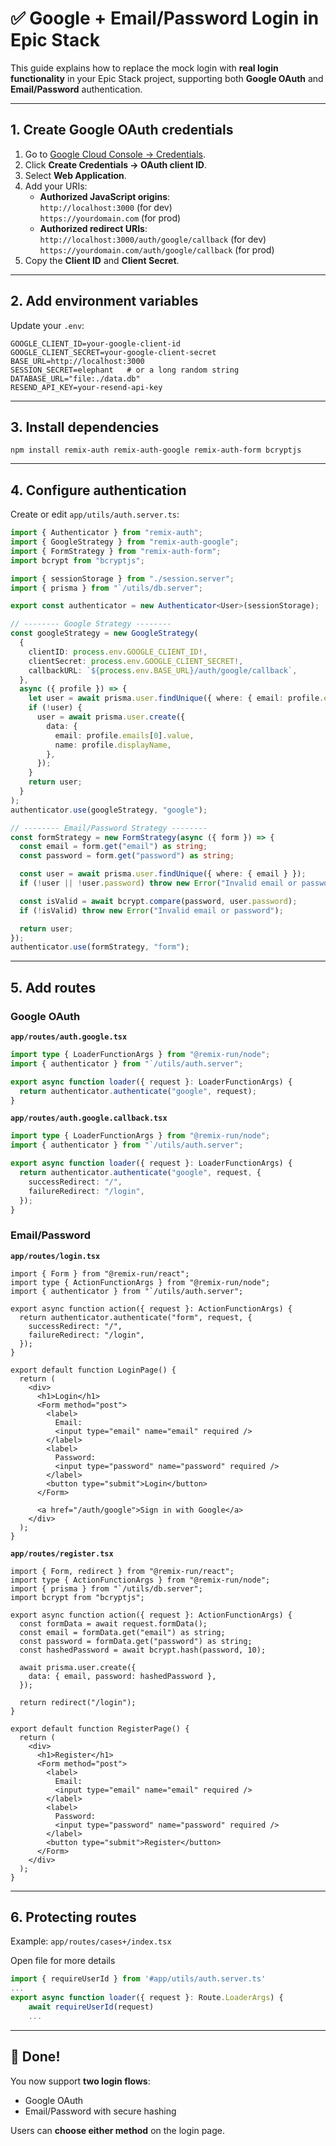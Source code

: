 # ✅ Google + Email/Password Login in Epic Stack

This guide explains how to replace the mock login with **real login functionality** in your Epic Stack project, supporting both **Google OAuth** and **Email/Password** authentication.

---

## 1. Create Google OAuth credentials

1. Go to [Google Cloud Console → Credentials](https://console.cloud.google.com/apis/credentials).
2. Click **Create Credentials → OAuth client ID**.
3. Select **Web Application**.
4. Add your URIs:
   - **Authorized JavaScript origins**:  
     `http://localhost:3000` (for dev)  
     `https://yourdomain.com` (for prod)
   - **Authorized redirect URIs**:  
     `http://localhost:3000/auth/google/callback` (for dev)  
     `https://yourdomain.com/auth/google/callback` (for prod)
5. Copy the **Client ID** and **Client Secret**.

---

## 2. Add environment variables

Update your `.env`:

```
GOOGLE_CLIENT_ID=your-google-client-id
GOOGLE_CLIENT_SECRET=your-google-client-secret
BASE_URL=http://localhost:3000
SESSION_SECRET=elephant   # or a long random string
DATABASE_URL="file:./data.db"
RESEND_API_KEY=your-resend-api-key
```

---

## 3. Install dependencies

```
npm install remix-auth remix-auth-google remix-auth-form bcryptjs
```

---

## 4. Configure authentication

Create or edit `app/utils/auth.server.ts`:

```ts
import { Authenticator } from "remix-auth";
import { GoogleStrategy } from "remix-auth-google";
import { FormStrategy } from "remix-auth-form";
import bcrypt from "bcryptjs";

import { sessionStorage } from "./session.server";
import { prisma } from "`/utils/db.server";

export const authenticator = new Authenticator<User>(sessionStorage);

// -------- Google Strategy --------
const googleStrategy = new GoogleStrategy(
  {
    clientID: process.env.GOOGLE_CLIENT_ID!,
    clientSecret: process.env.GOOGLE_CLIENT_SECRET!,
    callbackURL: `${process.env.BASE_URL}/auth/google/callback`,
  },
  async ({ profile }) => {
    let user = await prisma.user.findUnique({ where: { email: profile.emails[0].value } });
    if (!user) {
      user = await prisma.user.create({
        data: {
          email: profile.emails[0].value,
          name: profile.displayName,
        },
      });
    }
    return user;
  }
);
authenticator.use(googleStrategy, "google");

// -------- Email/Password Strategy --------
const formStrategy = new FormStrategy(async ({ form }) => {
  const email = form.get("email") as string;
  const password = form.get("password") as string;

  const user = await prisma.user.findUnique({ where: { email } });
  if (!user || !user.password) throw new Error("Invalid email or password");

  const isValid = await bcrypt.compare(password, user.password);
  if (!isValid) throw new Error("Invalid email or password");

  return user;
});
authenticator.use(formStrategy, "form");
```

---

## 5. Add routes

### Google OAuth

**`app/routes/auth.google.tsx`**

```ts
import type { LoaderFunctionArgs } from "@remix-run/node";
import { authenticator } from "`/utils/auth.server";

export async function loader({ request }: LoaderFunctionArgs) {
  return authenticator.authenticate("google", request);
}
```

**`app/routes/auth.google.callback.tsx`**

```ts
import type { LoaderFunctionArgs } from "@remix-run/node";
import { authenticator } from "`/utils/auth.server";

export async function loader({ request }: LoaderFunctionArgs) {
  return authenticator.authenticate("google", request, {
    successRedirect: "/",
    failureRedirect: "/login",
  });
}
```

### Email/Password

**`app/routes/login.tsx`**

```tsx
import { Form } from "@remix-run/react";
import type { ActionFunctionArgs } from "@remix-run/node";
import { authenticator } from "`/utils/auth.server";

export async function action({ request }: ActionFunctionArgs) {
  return authenticator.authenticate("form", request, {
    successRedirect: "/",
    failureRedirect: "/login",
  });
}

export default function LoginPage() {
  return (
    <div>
      <h1>Login</h1>
      <Form method="post">
        <label>
          Email:
          <input type="email" name="email" required />
        </label>
        <label>
          Password:
          <input type="password" name="password" required />
        </label>
        <button type="submit">Login</button>
      </Form>

      <a href="/auth/google">Sign in with Google</a>
    </div>
  );
}
```

**`app/routes/register.tsx`**

```tsx
import { Form, redirect } from "@remix-run/react";
import type { ActionFunctionArgs } from "@remix-run/node";
import { prisma } from "`/utils/db.server";
import bcrypt from "bcryptjs";

export async function action({ request }: ActionFunctionArgs) {
  const formData = await request.formData();
  const email = formData.get("email") as string;
  const password = formData.get("password") as string;
  const hashedPassword = await bcrypt.hash(password, 10);

  await prisma.user.create({
    data: { email, password: hashedPassword },
  });

  return redirect("/login");
}

export default function RegisterPage() {
  return (
    <div>
      <h1>Register</h1>
      <Form method="post">
        <label>
          Email:
          <input type="email" name="email" required />
        </label>
        <label>
          Password:
          <input type="password" name="password" required />
        </label>
        <button type="submit">Register</button>
      </Form>
    </div>
  );
}
```

---

## 6. Protecting routes

Example: `app/routes/cases+/index.tsx`

Open file for more details

```ts
import { requireUserId } from '#app/utils/auth.server.ts'
...
export async function loader({ request }: Route.LoaderArgs) {
    await requireUserId(request)
    ...

```

---

## 🚀 Done!

You now support **two login flows**:
- Google OAuth  
- Email/Password with secure hashing  

Users can **choose either method** on the login page.  
